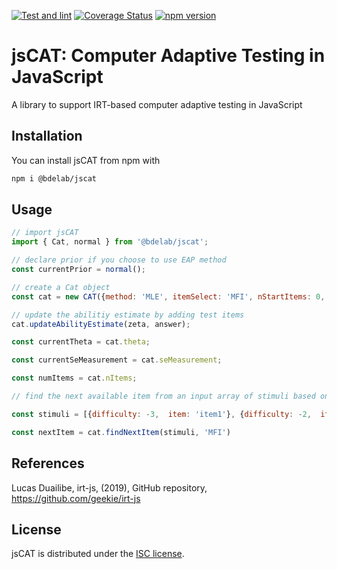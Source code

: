 [![Test and lint](https://github.com/yeatmanlab/jsCAT/actions/workflows/ci.yml/badge.svg)](https://github.com/yeatmanlab/jsCAT/actions/workflows/ci.yml)
[![Coverage Status](https://coveralls.io/repos/github/yeatmanlab/jsCAT/badge.svg?branch=main)](https://coveralls.io/github/yeatmanlab/jsCAT?branch=main)
[![npm version](https://badge.fury.io/js/@bdelab%2Fjscat.svg)](https://badge.fury.io/js/@bdelab%2Fjscat)

# jsCAT: Computer Adaptive Testing in JavaScript

A library to support IRT-based computer adaptive testing in JavaScript

## Installation

You can install jsCAT from npm with

```bash
npm i @bdelab/jscat
```

## Usage

```js
// import jsCAT
import { Cat, normal } from '@bdelab/jscat';

// declare prior if you choose to use EAP method
const currentPrior = normal();

// create a Cat object 
const cat = new CAT({method: 'MLE', itemSelect: 'MFI', nStartItems: 0, theta: 0, minTheta: -6, maxTheta: 6, prior: currentPrior})

// update the abilitiy estimate by adding test items 
cat.updateAbilityEstimate(zeta, answer);

const currentTheta = cat.theta;

const currentSeMeasurement = cat.seMeasurement;

const numItems = cat.nItems;

// find the next available item from an input array of stimuli based on a selection method

const stimuli = [{difficulty: -3,  item: 'item1'}, {difficulty: -2,  item: 'item2'}]

const nextItem = cat.findNextItem(stimuli, 'MFI')
```

## References

Lucas Duailibe, irt-js, (2019), GitHub repository, https://github.com/geekie/irt-js

## License
jsCAT is distributed under the [ISC license](LICENSE).
